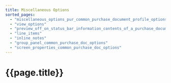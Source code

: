 ```yaml
---
title: Miscellaneous Options
sorted_pages:
  - "miscellaneous_options_pur_common_purchase_document_profile_options"
  - "view_options"
  - "preview_off_on_status_bar_information_contents_of_a_purchase_document"
  - "line_items"
  - "inline_notes"
  - "group_panel_common_purchase_doc_options"
  - "screen_properties_common_purchase_doc_options"
---
```

# {{page.title}}
